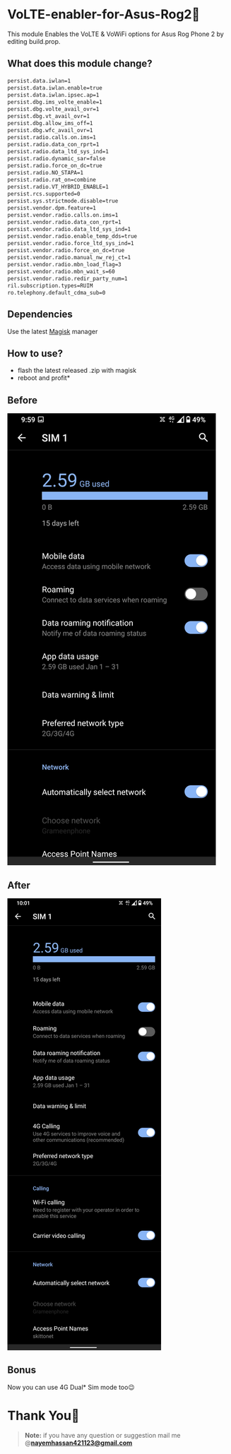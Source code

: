 # VoLTE-enabler-for-Asus-Rog2🍉
This module Enables the VoLTE &amp; VoWiFi options for Asus Rog Phone 2 by editing build.prop.

## What does this module change?
    persist.data.iwlan=1
    persist.data.iwlan.enable=true
    persist.data.iwlan.ipsec.ap=1
    persist.dbg.ims_volte_enable=1
    persist.dbg.volte_avail_ovr=1
    persist.dbg.vt_avail_ovr=1
    persist.dbg.allow_ims_off=1
    persist.dbg.wfc_avail_ovr=1
    persist.radio.calls.on.ims=1
    persist.radio.data_con_rprt=1
    persist.radio.data_ltd_sys_ind=1
    persist.radio.dynamic_sar=false
    persist.radio.force_on_dc=true
    persist.radio.NO_STAPA=1
    persist.radio.rat_on=combine
    persist.radio.VT_HYBRID_ENABLE=1
    persist.rcs.supported=0
    persist.sys.strictmode.disable=true
    persist.vendor.dpm.feature=1
    persist.vendor.radio.calls.on.ims=1
    persist.vendor.radio.data_con_rprt=1
    persist.vendor.radio.data_ltd_sys_ind=1
    persist.vendor.radio.enable_temp_dds=true
    persist.vendor.radio.force_ltd_sys_ind=1
    persist.vendor.radio.force_on_dc=true
    persist.vendor.radio.manual_nw_rej_ct=1
    persist.vendor.radio.mbn_load_flag=3
    persist.vendor.radio.mbn_wait_s=60
    persist.vendor.radio.redir_party_num=1
    ril.subscription.types=RUIM
    ro.telephony.default_cdma_sub=0
    
## Dependencies
Use the latest [Magisk](https://magiskmanager.com/) manager

## How to use?
 - flash the latest released .zip with magisk
 - reboot and profit*

## Before 
![](https://github.com/Nayemhasan/VoLTE-enabler-for-Asus-Rog2/blob/main/pics/before.jpg)

## After
![](https://github.com/Nayemhasan/VoLTE-enabler-for-Asus-Rog2/blob/main/pics/after.jpg)

## Bonus
Now you can use 4G Dual* Sim mode too😉

# Thank You🍉
> **Note:** if you have any question or suggestion mail me @**nayemhassan421123@gmail.com** 
